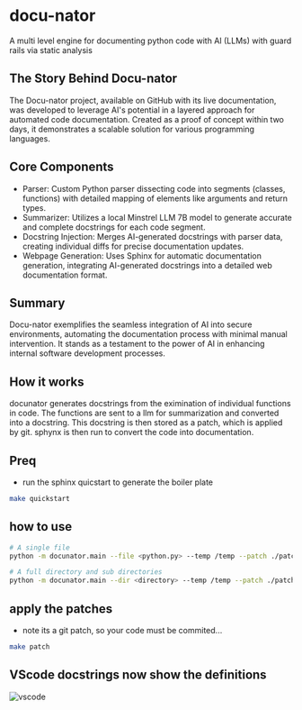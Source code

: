 # docu-nator

A multi level engine for documenting python code with AI (LLMs) with guard rails via static analysis

## The Story Behind Docu-nator

The Docu-nator project, available on GitHub with its live documentation, was developed to leverage AI's potential in a layered approach for automated code documentation. Created as a proof of concept within two days, it demonstrates a scalable solution for various programming languages.

## Core Components

- Parser: Custom Python parser dissecting code into segments (classes, functions) with detailed mapping of elements like arguments and return types.
- Summarizer: Utilizes a local Minstrel LLM 7B model to generate accurate and complete docstrings for each code segment.
- Docstring Injection: Merges AI-generated docstrings with parser data, creating individual diffs for precise documentation updates.
- Webpage Generation: Uses Sphinx for automatic documentation generation, integrating AI-generated docstrings into a detailed web documentation format.

## Summary

Docu-nator exemplifies the seamless integration of AI into secure environments, automating the documentation process with minimal manual intervention. It stands as a testament to the power of AI in enhancing internal software development processes.

## How it works

docunator generates docstrings from the eximination of individual functions in code. The functions are sent to a llm for summarization and converted into a docstring. This docstring is then stored as a patch, which is applied by git. sphynx is then run to convert the code into documentation.

## Preq

- run the sphinx quicstart to generate the boiler plate

```bash
make quickstart
```

## how to use

```bash
# A single file
python -m docunator.main --file <python.py> --temp /temp --patch ./patch 

# A full directory and sub directories
python -m docunator.main --dir <directory> --temp /temp --patch ./patch

```

## apply the patches

- note its a git patch, so your code must be commited...

```bash
make patch
```

## VScode docstrings now show the definitions

![vscode](./assets/vs_code.png)


